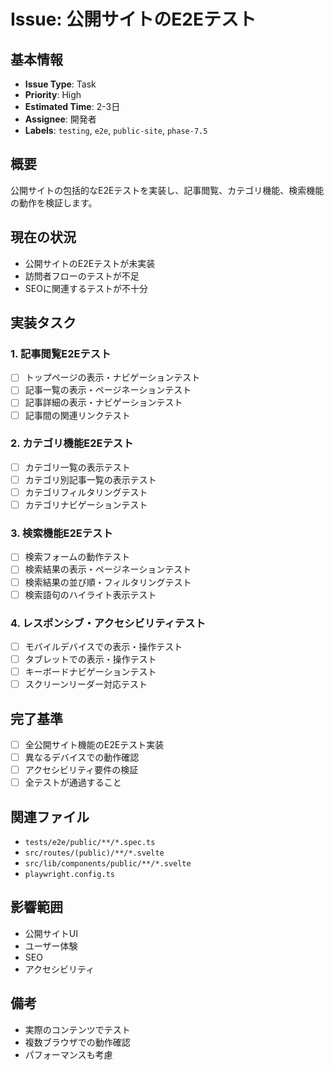 # Issue: 公開サイトのE2Eテスト

## 基本情報

- **Issue Type**: Task
- **Priority**: High
- **Estimated Time**: 2-3日
- **Assignee**: 開発者
- **Labels**: `testing`, `e2e`, `public-site`, `phase-7.5`

## 概要

公開サイトの包括的なE2Eテストを実装し、記事閲覧、カテゴリ機能、検索機能の動作を検証します。

## 現在の状況

- 公開サイトのE2Eテストが未実装
- 訪問者フローのテストが不足
- SEOに関連するテストが不十分

## 実装タスク

### 1. 記事閲覧E2Eテスト

- [ ] トップページの表示・ナビゲーションテスト
- [ ] 記事一覧の表示・ページネーションテスト
- [ ] 記事詳細の表示・ナビゲーションテスト
- [ ] 記事間の関連リンクテスト

### 2. カテゴリ機能E2Eテスト

- [ ] カテゴリ一覧の表示テスト
- [ ] カテゴリ別記事一覧の表示テスト
- [ ] カテゴリフィルタリングテスト
- [ ] カテゴリナビゲーションテスト

### 3. 検索機能E2Eテスト

- [ ] 検索フォームの動作テスト
- [ ] 検索結果の表示・ページネーションテスト
- [ ] 検索結果の並び順・フィルタリングテスト
- [ ] 検索語句のハイライト表示テスト

### 4. レスポンシブ・アクセシビリティテスト

- [ ] モバイルデバイスでの表示・操作テスト
- [ ] タブレットでの表示・操作テスト
- [ ] キーボードナビゲーションテスト
- [ ] スクリーンリーダー対応テスト

## 完了基準

- [ ] 全公開サイト機能のE2Eテスト実装
- [ ] 異なるデバイスでの動作確認
- [ ] アクセシビリティ要件の検証
- [ ] 全テストが通過すること

## 関連ファイル

- `tests/e2e/public/**/*.spec.ts`
- `src/routes/(public)/**/*.svelte`
- `src/lib/components/public/**/*.svelte`
- `playwright.config.ts`

## 影響範囲

- 公開サイトUI
- ユーザー体験
- SEO
- アクセシビリティ

## 備考

- 実際のコンテンツでテスト
- 複数ブラウザでの動作確認
- パフォーマンスも考慮